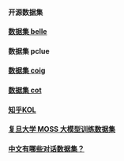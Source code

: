 #### 开源数据集


#### [数据集 belle](https://huggingface.co/BelleGroup)


#### 数据集 pclue

#### [数据集 coig](https://huggingface.co/datasets/BAAI/COIG)

#### [数据集 cot](https://huggingface.co/datasets/BAAI/COIG)
#### [知乎KOL](https://huggingface.co/datasets/wangrui6/Zhihu-KOL)
#### [复旦大学 MOSS 大模型训练数据集](https://aistudio.baidu.com/datasetdetail/237098)
#### [中文有哪些对话数据集？](https://www.zhihu.com/question/273625918/answer/2988303343?utm_id=0)
